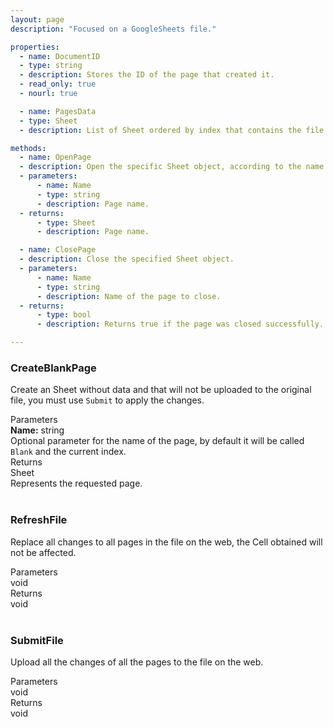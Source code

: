 ```yaml
---
layout: page
description: "Focused on a GoogleSheets file."

properties:
  - name: DocumentID
  - type: string
  - description: Stores the ID of the page that created it.
  - read_only: true
  - nourl: true

  - name: PagesData
  - type: Sheet
  - description: List of Sheet ordered by index that contains the file.

methods:
  - name: OpenPage
  - description: Open the specific Sheet object, according to the name.
  - parameters:
      - name: Name
      - type: string
      - description: Page name.
  - returns:
      - type: Sheet
      - description: Page name.

  - name: ClosePage
  - description: Close the specified Sheet object.
  - parameters:
      - name: Name
      - type: string
      - description: Name of the page to close.
  - returns:
      - type: bool
      - description: Returns true if the page was closed successfully.

---
```


### CreateBlankPage
Create an Sheet without data and that will not be uploaded to the original file, you must use `Submit` to apply the changes.

<div class="top"> Parameters </div>
<div class="info">
  <b>Name:</b> string
  <br>Optional parameter for the name of the page, by default it will be called <code>Blank</code> and the current index.
</div>
<div class="top"> Returns </div>
<div class="info">
  Sheet <br>Represents the requested page.
</div>
<br>

### RefreshFile
Replace all changes to all pages in the file on the web, the Cell obtained will not be affected.

<div class="top"> Parameters </div>
<div class="info">  void  </div>
<div class="top"> Returns </div>
<div class="info">  void  </div>
<br>

### SubmitFile
Upload all the changes of all the pages to the file on the web.

<div class="top"> Parameters </div>
<div class="info">  void  </div>
<div class="top"> Returns </div>
<div class="info">  void  </div>
<br>
